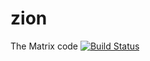 # zion
The Matrix code
[![Build Status](https://travis-ci.org/henriqueso/zion.png?branch=master)](https://travis-ci.org/henriqueso/zion)